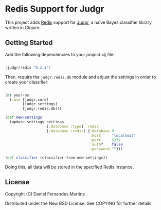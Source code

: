 # Redis Support for Judgr

This project adds [Redis](http://redis.io) support for
[Judgr](http://danielfm.github.com/judgr/), a naïve Bayes classifier
library written in Clojure.

## Getting Started

Add the following dependencies to your _project.clj_ file:

````clojure

[judgr/redis "0.2.1"]
````

Then, require the `judgr.redis.db` module and adjust the settings in
order to create your classifier:

````clojure

(ns your-ns
  (:use [judgr.core]
        [judgr.settings]
        [judgr.redis.db]))

(def new-settings
  (update-settings settings
                   [:database :type] :redis
                   [:database :redis] {:database 0
                                       :host     "localhost"
                                       :port     6379
                                       :auth?    false
                                       :password ""}))

(def classifier (classifier-from new-settings))

````

Doing this, all data will be stored in the specified Redis instance.

## License

Copyright (C) Daniel Fernandes Martins

Distributed under the New BSD License. See COPYING for further details.
